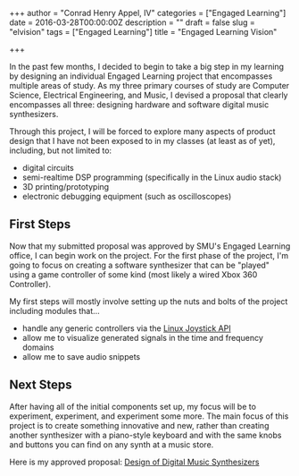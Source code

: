 +++
author = "Conrad Henry Appel, IV"
categories = ["Engaged Learning"]
date = 2016-03-28T00:00:00Z
description = ""
draft = false
slug = "elvision"
tags = ["Engaged Learning"]
title = "Engaged Learning Vision"

+++

In the past few months, I decided to begin to take a big step in my learning by designing an individual Engaged Learning project that encompasses multiple areas of study. As my three primary courses of study are Computer Science, Electrical Engineering, and Music, I devised a proposal that clearly encompasses all three: designing hardware and software digital music synthesizers.

Through this project, I will be forced to explore many aspects of product design that I have not been exposed to in my classes (at least as of yet), including, but not limited to:

* digital circuits
* semi-realtime DSP programming (specifically in the Linux audio stack)
* 3D printing/prototyping
* electronic debugging equipment (such as oscilloscopes)

First Steps
-----------

Now that my submitted proposal was approved by SMU's Engaged Learning office, I can begin work on the project. For the first phase of the project, I'm going to focus on creating a software synthesizer that can be "played" using a game controller of some kind (most likely a wired Xbox 360 Controller). 

My first steps will mostly involve setting up the nuts and bolts of the project including modules that...

* handle any generic controllers via the [Linux Joystick API][joystickapi]
* allow me to visualize generated signals in the time and frequency domains
* allow me to save audio snippets

Next Steps
----------

After having all of the initial components set up, my focus will be to experiment, experiment, and experiment some more. The main focus of this project is to create something innovative and new, rather than creating another synthesizer with a piano-style keyboard and with the same knobs and buttons you can find on any synth at a music store.

Here is my approved proposal: [Design of Digital Music Synthesizers][proposal]

[proposal]: /pdf/SynthesizerProposal.pdf "SynthesizerProposal.pdf"
[joystickapi]: https://www.kernel.org/doc/Documentation/input/joystick-api.txt "Linux Joystick API"